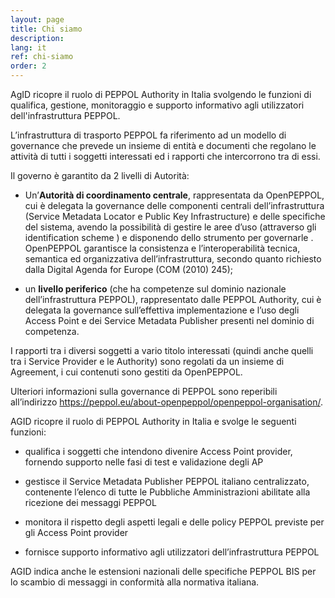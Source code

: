 ```yaml
---
layout: page
title: Chi siamo
description: 
lang: it
ref: chi-siamo
order: 2
---
```


AgID ricopre il ruolo di PEPPOL Authority in Italia svolgendo le funzioni di
qualifica, gestione, monitoraggio e supporto informativo agli utilizzatori
dell'infrastruttura PEPPOL.

L’infrastruttura di trasporto PEPPOL fa riferimento ad un modello di governance
che prevede un insieme di entità e documenti che regolano le attività di tutti i
soggetti interessati ed i rapporti che intercorrono tra di essi.

Il governo è garantito da 2 livelli di Autorità:

- Un’**Autorità di coordinamento centrale**, rappresentata da OpenPEPPOL, cui è
  delegata la governance delle componenti centrali dell’infrastruttura (Service
  Metadata Locator e Public Key Infrastructure) e delle specifiche del sistema,
  avendo la possibilità di gestire le aree d’uso (attraverso gli identification
  scheme ) e disponendo dello strumento per governarle . OpenPEPPOL garantisce
  la consistenza e l’interoperabilità tecnica, semantica ed organizzativa
  dell’infrastruttura, secondo quanto richiesto dalla Digital Agenda for Europe
  (COM (2010) 245);

- un **livello periferico** (che ha competenze sul dominio nazionale
  dell’infrastruttura PEPPOL), rappresentato dalle PEPPOL Authority, cui è
  delegata la governance sull’effettiva implementazione e l’uso degli Access
  Point e dei Service Metadata Publisher presenti nel dominio di competenza.

I rapporti tra i diversi soggetti a vario titolo interessati (quindi anche
quelli tra i Service Provider e le Authority) sono regolati da un insieme di
Agreement, i cui contenuti sono gestiti da OpenPEPPOL.

Ulteriori informazioni sulla governance di PEPPOL sono reperibili all’indirizzo
https://peppol.eu/about-openpeppol/openpeppol-organisation/.

AGID ricopre il ruolo di PEPPOL Authority in Italia e svolge le seguenti
funzioni:

- qualifica i soggetti che intendono divenire Access Point provider, fornendo
  supporto nelle fasi di test e validazione degli AP

- gestisce il Service Metadata Publisher PEPPOL italiano centralizzato,
  contenente l’elenco di tutte le Pubbliche Amministrazioni abilitate alla
  ricezione dei messaggi PEPPOL

- monitora il rispetto degli aspetti legali e delle policy PEPPOL previste per
  gli Access Point provider

- fornisce supporto informativo agli utilizzatori dell’infrastruttura PEPPOL

AGID indica anche le estensioni nazionali delle specifiche PEPPOL BIS per lo
scambio di messaggi in conformità alla normativa italiana.